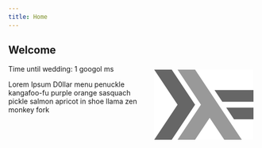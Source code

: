 ```yaml
---
title: Home
---
```


<h2>Welcome</h2>

<img src="/images/haskell-logo.png" style="float: right; margin: 10px;" />

<p>Time until wedding: 1 googol ms</p>

Lorem Ipsum D0llar menu penuckle kangafoo-fu purple orange sasquach pickle salmon apricot in shoe llama zen monkey fork

